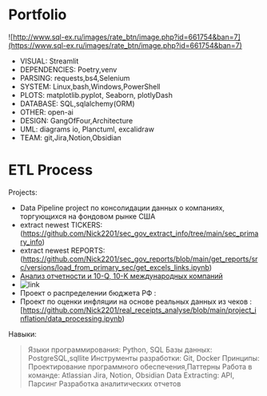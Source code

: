 # Portfolio
![http://www.sql-ex.ru/images/rate_btn/image.php?id=661754&ban=7](https://www.sql-ex.ru/images/rate_btn/image.php?id=661754&ban=7)

- VISUAL:       Streamlit
- DEPENDENCIES: Poetry,venv
- PARSING:      requests,bs4,Selenium
- SYSTEM:       Linux,bash,Windows,PowerShell
- PLOTS:        matplotlib.pyplot, Seaborn, plotlyDash
- DATABASE:     SQL,sqlalchemy(ORM)
- OTHER:        open-ai
- DESIGN:       GangOfFour,Architecture
- UML:          diagrams io, Planctuml, excalidraw
- TEAM:         git,Jira,Notion,Obsidian


# ETL Process
Projects:
- Data Pipeline project по консолидации данных о компаниях, торгующихся на фондовом рынке США
- extract newest TICKERS:
(https://github.com/Nick2201/sec_gov_extract_info/tree/main/sec_primary_info)
- extract newest REPORTS:
(https://github.com/Nick2201/sec_gov_reports/blob/main/get_reports/src/versions/load_from_primary_sec/get_excels_links.ipynb)
- [Анализ отчетности и 10-Q, 10-K международных компаний](https://github.com/users/Nick2201/projects/1)
- 
  ![link](https://github.com/Nick2201/sec_gov_reports/blob/main/get_reports/src/versions/load_from_primary_sec/Find_Company_Reports.ipynb)
- Проект о распределении бюджета РФ :
- Проект по оценки инфляции на основе реальных данных из чеков :[https://github.com/Nick2201/real_receipts_analyse/blob/main/project_inflation/data_processing.ipynb)


Навыки:
> Языки программирования: Python, SQL
> Базы данных: PostgreSQL,sqllite
> Инструменты разработки: Git, Docker
> Принципы: Проектирование программного обеспечения,Паттерны
> Работа в команде: Atlassian Jira, Notion, Obsidian
> Data Extracting: API, Парсинг
> Разработка аналитических отчетов
